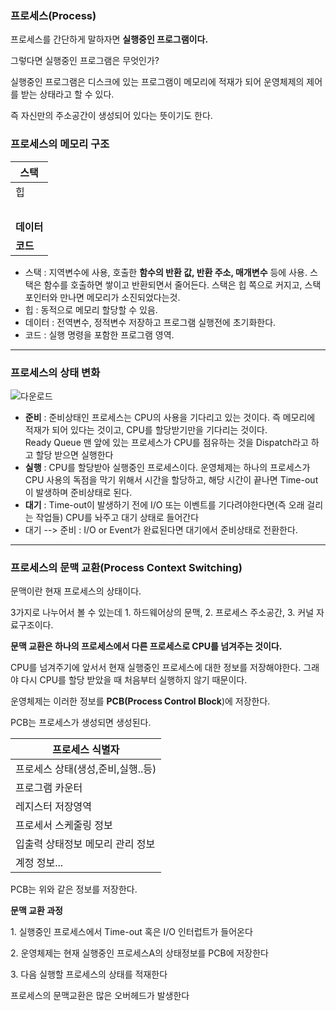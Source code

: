 ### **프로세스(Process)**

프로세스를 간단하게 말하자면 **실행중인 프로그램이다.**

그렇다면 실행중인 프로그램은 무엇인가?

실행중인 프로그램은 디스크에 있는 프로그램이 메모리에 적재가 되어 운영체제의 제어를 받는 상태라고 할 수 있다.

즉 자신만의 주소공간이 생성되어 있다는 뜻이기도 한다.

### **프로세스의 메모리 구조**

| **스택** |
| --- |
| 힙 |
|   |
| **데이터** |
| **코드** |

-   스택 : 지역변수에 사용, 호출한 **함수의 반환 값, 반환 주소, 매개변수** 등에 사용. 스택은 함수를 호출하면 쌓이고 반환되면서 줄어든다. 스택은 힙 쪽으로 커지고, 스택 포인터와 만나면 메모리가 소진되었다는것.
-   힙 : 동적으로 메모리 할당할 수 있음. 
-   데이터 : 전역변수, 정적변수 저장하고 프로그램 실행전에 초기화한다.
-   코드 : 실행 명령을 포함한 프로그램 영역.

---

### **프로세스의 상태 변화**
![다운로드](https://user-images.githubusercontent.com/86278689/233850855-d2fbde2a-3a81-4069-ad3a-97416178fbd1.png)

-   **준비** : 준비상태인 프로세스는 CPU의 사용을 기다리고 있는 것이다. 즉 메모리에 적재가 되어 있다는 것이고, CPU를 할당받기만을 기다리는 것이다.   
    Ready Queue 맨 앞에 있는 프로세스가 CPU를 점유하는 것을 Dispatch라고 하고 할당 받으면 실행한다
-   **실행** : CPU를 할당받아 실행중인 프로세스이다. 운영체제는 하나의 프로세스가 CPU 사용의 독점을 막기 위해서 시간을 할당하고, 해당 시간이 끝나면 Time-out이 발생하며 준비상태로 된다. 
-   **대기** : Time-out이 발생하기 전에 I/O 또는 이벤트를 기다려야한다면(즉 오래 걸리는 작업들) CPU를 놔주고 대기 상태로 들어간다
-   대기 --> 준비 : I/O or Event가 완료된다면 대기에서 준비상태로 전환한다.

---

### **프로세스의 문맥 교환(Process Context Switching)**

문맥이란 현재 프로세스의 상태이다.

3가지로 나누어서 볼 수 있는데 1. 하드웨어상의 문맥, 2. 프로세스 주소공간, 3. 커널 자료구조이다.

**문맥 교환은 하나의 프로세스에서 다른 프로세스로 CPU를 넘겨주는 것이다.**

CPU를 넘겨주기에 앞서서 현재 실행중인 프로세스에 대한 정보를 저장해야한다. 그래야 다시 CPU를 할당 받았을 때 처음부터 실행하지 않기 때문이다.

운영체제는 이러한 정보를 **PCB(Process Control Block**)에 저장한다.

PCB는 프로세스가 생성되면 생성된다.

| 프로세스 식별자 |
| --- |
| 프로세스 상태(생성,준비,실행..등) |
| 프로그램 카운터 |
| 레지스터 저장영역 |
| 프로세서 스케줄링 정보 |
| 입출력 상태정보   메모리 관리 정보 |
| 계정 정보... |

PCB는 위와 같은 정보를 저장한다.

**문맥 교환 과정**

1\. 실행중인 프로세스에서 Time-out 혹은 I/O 인터럽트가 들어온다

2\. 운영체제는 현재 실행중인 프로세스A의 상태정보를 PCB에 저장한다

3\. 다음 실행할 프로세스의 상태를 적재한다

프로세스의 문맥교환은 많은 오버헤드가 발생한다
